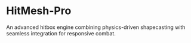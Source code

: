# HitMesh-Pro
An advanced hitbox engine combining physics-driven shapecasting with seamless integration for responsive combat.
